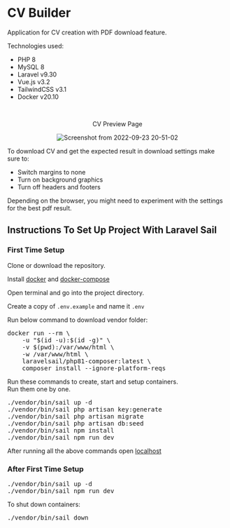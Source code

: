 <h1>CV Builder</h1>
<p>Application for CV creation with PDF download feature.</p>
<p>Technologies used:</p>
<ul>
    <li>PHP 8</li>
    <li>MySQL 8</li>
    <li>Laravel v9.30</li>
    <li>Vue.js v3.2</li>
    <li>TailwindCSS v3.1</li>
    <li>Docker v20.10</li>
</ul>
<br>
<p align="center">CV Preview Page</p>

<div align="center">

![Screenshot from 2022-09-23 20-51-02](https://user-images.githubusercontent.com/104723218/192027619-c8dd6df3-3bbd-4ac9-959b-00d14e6217aa.png)

</div>

<p>To download CV and get the expected result in download settings make sure to:</p>
<ul>
    <li>Switch margins to none</li>
    <li>Turn on background graphics</li>
    <li>Turn off headers and footers</li>
</ul>
<p>
Depending on the browser, you might need to experiment with the settings for the best pdf result. 
</p>



<h2>Instructions To Set Up Project With Laravel Sail</h2>


<h3>First Time Setup</h3>

<p>Clone or download the repository.</p>
<p>Install <a href="https://docs.docker.com/engine/install/">docker</a> and <a href="https://docs.docker.com/compose/install/">docker-compose</a></p>
<p>Open terminal and go into the project directory.</p>
<p>Create a copy of <code>.env.example</code> and name it <code>.env</code></p>
<p>Run below command to download vendor folder:</p>
<pre>
docker run --rm \
    -u "$(id -u):$(id -g)" \
    -v $(pwd):/var/www/html \
    -w /var/www/html \
    laravelsail/php81-composer:latest \
    composer install --ignore-platform-reqs
</pre>

<p>Run these commands to create, start and setup containers. 
<br>Run them one by one.
</p>
<pre>
./vendor/bin/sail up -d
./vendor/bin/sail php artisan key:generate
./vendor/bin/sail php artisan migrate
./vendor/bin/sail php artisan db:seed
./vendor/bin/sail npm install
./vendor/bin/sail npm run dev
</pre>

<p>After running all the above commands open <a href="http://127.0.0.1:8000/">localhost</a></p>

<h3>After First Time Setup</h3>
<pre>
./vendor/bin/sail up -d
./vendor/bin/sail npm run dev
</pre>


<p>To shut down containers:</p>
<pre>./vendor/bin/sail down</pre>
